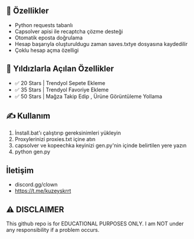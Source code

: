 ## 👾 Özellikler
- Python requests tabanlı
- Capsolver apisi ile recaptcha çözme desteği
- Otomatik eposta doğrulama
- Hesap başarıyla oluşturuldugu zaman saves.txtye dosyasına kaydedilir
- Çoklu hesap açma özelligi


## 🌟 Yıldızlarla Açılan Özellikler

- ✅ 20 Stars | Trendyol Sepete Ekleme
- ✅ 35 Stars | Trendyol Favoriye Ekleme
- ✅ 50 Stars | Mağza Takip Edip , Ürüne Görüntüleme Yollama





## ✍️ Kullanım
1. İnstall.bat'ı çalıştırıp gereksinimleri yükleyin
2. Proxylerinizi proxies.txt içine atın
3. capsolver ve kopeechka keyinizi gen.py'nin içinde belirtilen yere yazın
4. python gen.py 

## İletişim 
- discord.gg/clown
- https://t.me/kuzeyskrrt


## ⚠️ DISCLAIMER
This github repo is for EDUCATIONAL PURPOSES ONLY. I am NOT under any responsibility if a problem occurs.
